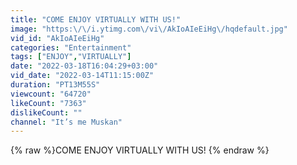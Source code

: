 ```yaml
---
title: "COME ENJOY VIRTUALLY WITH US!"
image: "https:\/\/i.ytimg.com\/vi\/AkIoAIeEiHg\/hqdefault.jpg"
vid_id: "AkIoAIeEiHg"
categories: "Entertainment"
tags: ["ENJOY","VIRTUALLY"]
date: "2022-03-18T16:04:29+03:00"
vid_date: "2022-03-14T11:15:00Z"
duration: "PT13M55S"
viewcount: "64720"
likeCount: "7363"
dislikeCount: ""
channel: "It’s me Muskan"
---
```

{% raw %}COME ENJOY VIRTUALLY WITH US! {% endraw %}
